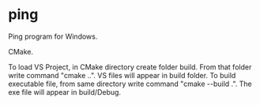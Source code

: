 # ping

Ping program for Windows.


CMake.

To load VS Project, in CMake directory create folder build. From that folder write command "cmake ..".
VS files will appear in build folder. To build executable file, from same directory write command "cmake --build .".
The exe file will appear in build/Debug.
